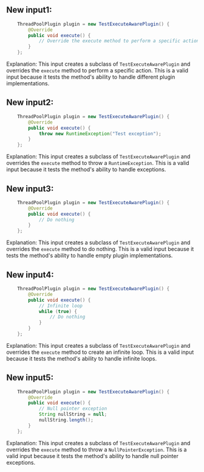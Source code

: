 ## New input1:
```java
    ThreadPoolPlugin plugin = new TestExecuteAwarePlugin() {
        @Override
        public void execute() {
            // Override the execute method to perform a specific action
        }
    };
```
Explanation: This input creates a subclass of `TestExecuteAwarePlugin` and overrides the `execute` method to perform a specific action. This is a valid input because it tests the method's ability to handle different plugin implementations.

## New input2:
```java
    ThreadPoolPlugin plugin = new TestExecuteAwarePlugin() {
        @Override
        public void execute() {
            throw new RuntimeException("Test exception");
        }
    };
```
Explanation: This input creates a subclass of `TestExecuteAwarePlugin` and overrides the `execute` method to throw a `RuntimeException`. This is a valid input because it tests the method's ability to handle exceptions.

## New input3:
```java
    ThreadPoolPlugin plugin = new TestExecuteAwarePlugin() {
        @Override
        public void execute() {
            // Do nothing
        }
    };
```
Explanation: This input creates a subclass of `TestExecuteAwarePlugin` and overrides the `execute` method to do nothing. This is a valid input because it tests the method's ability to handle empty plugin implementations.

## New input4:
```java
    ThreadPoolPlugin plugin = new TestExecuteAwarePlugin() {
        @Override
        public void execute() {
            // Infinite loop
            while (true) {
                // Do nothing
            }
        }
    };
```
Explanation: This input creates a subclass of `TestExecuteAwarePlugin` and overrides the `execute` method to create an infinite loop. This is a valid input because it tests the method's ability to handle infinite loops.

## New input5:
```java
    ThreadPoolPlugin plugin = new TestExecuteAwarePlugin() {
        @Override
        public void execute() {
            // Null pointer exception
            String nullString = null;
            nullString.length();
        }
    };
```
Explanation: This input creates a subclass of `TestExecuteAwarePlugin` and overrides the `execute` method to throw a `NullPointerException`. This is a valid input because it tests the method's ability to handle null pointer exceptions.
